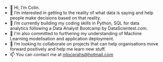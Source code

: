 - 👋 Hi, I’m Colin.
- 👀 I’m interested in getting to the reality of what data is saying and help people make decisions based on that reality.
- 🌱 I’m currently building my coding skills in Python, SQL for data analytics following a Data Analyst Bootcamp by DataScientest.com.
- 🌱 I'm also committed to furthering my understanding of Machine Learning modelisation and application deployment.
- 💞️ I’m looking to collaborate on projects that can help organisations move forward positively and help me learn new stuff.
- 📫 You can contact me at nilocprahs@hotmail.com

<!---
nilocsharp/nilocsharp is a ✨ special ✨ repository because its `README.md` (this file) appears on your GitHub profile.
You can click the Preview link to take a look at your changes.
--->
